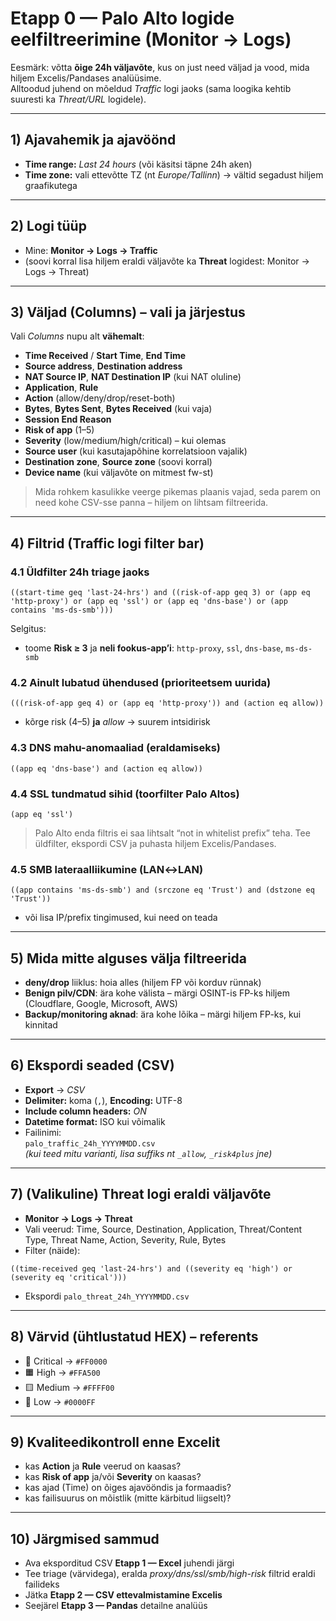 # Etapp 0 — Palo Alto logide eelfiltreerimine (Monitor → Logs)

Eesmärk: võtta **õige 24h väljavõte**, kus on just need väljad ja vood, mida hiljem Excelis/Pandases analüüsime.  
Alltoodud juhend on mõeldud *Traffic* logi jaoks (sama loogika kehtib suuresti ka *Threat/URL* logidele).

---

## 1) Ajavahemik ja ajavöönd
- **Time range:** *Last 24 hours* (või käsitsi täpne 24h aken)  
- **Time zone:** vali ettevõtte TZ (nt *Europe/Tallinn*) → vältid segadust hiljem graafikutega  

---

## 2) Logi tüüp
- Mine: **Monitor → Logs → Traffic**  
- (soovi korral lisa hiljem eraldi väljavõte ka **Threat** logidest: Monitor → Logs → Threat)  

---

## 3) Väljad (Columns) – vali ja järjestus
Vali *Columns* nupu alt **vähemalt**:
- **Time Received** / **Start Time**, **End Time**  
- **Source address**, **Destination address**  
- **NAT Source IP**, **NAT Destination IP** (kui NAT oluline)  
- **Application**, **Rule**  
- **Action** (allow/deny/drop/reset-both)  
- **Bytes**, **Bytes Sent**, **Bytes Received** (kui vaja)  
- **Session End Reason**  
- **Risk of app** (1–5)  
- **Severity** (low/medium/high/critical) – kui olemas  
- **Source user** (kui kasutajapõhine korrelatsioon vajalik)  
- **Destination zone**, **Source zone** (soovi korral)  
- **Device name** (kui väljavõte on mitmest fw-st)  

> Mida rohkem kasulikke veerge pikemas plaanis vajad, seda parem on need kohe CSV-sse panna – hiljem on lihtsam filtreerida.  

---

## 4) Filtrid (Traffic logi filter bar)

### 4.1 Üldfilter 24h triage jaoks
```
((start-time geq 'last-24-hrs') and ((risk-of-app geq 3) or (app eq 'http-proxy') or (app eq 'ssl') or (app eq 'dns-base') or (app contains 'ms-ds-smb')))
```
Selgitus:  
- toome **Risk ≥ 3** ja **neli fookus-app’i**: `http-proxy`, `ssl`, `dns-base`, `ms-ds-smb`  

### 4.2 Ainult lubatud ühendused (prioriteetsem uurida)
```
(((risk-of-app geq 4) or (app eq 'http-proxy')) and (action eq allow))
```
- kõrge risk (4–5) **ja** *allow* → suurem intsidirisk  

### 4.3 DNS mahu-anomaaliad (eraldamiseks)
```
((app eq 'dns-base') and (action eq allow))
```

### 4.4 SSL tundmatud sihid (toorfilter Palo Altos)
```
(app eq 'ssl')
```
> Palo Alto enda filtris ei saa lihtsalt “not in whitelist prefix” teha. Tee üldfilter, ekspordi CSV ja puhasta hiljem Excelis/Pandases.  

### 4.5 SMB lateraalliikumine (LAN↔LAN)
```
((app contains 'ms-ds-smb') and (srczone eq 'Trust') and (dstzone eq 'Trust'))
```
- või lisa IP/prefix tingimused, kui need on teada  

---

## 5) Mida **mitte** alguses välja filtreerida
- **deny/drop** liiklus: hoia alles (hiljem FP või korduv rünnak)  
- **Benign pilv/CDN**: ära kohe välista – märgi OSINT-is FP-ks hiljem (Cloudflare, Google, Microsoft, AWS)  
- **Backup/monitoring aknad**: ära kohe lõika – märgi hiljem FP-ks, kui kinnitad  

---

## 6) Ekspordi seaded (CSV)
- **Export** → *CSV*  
- **Delimiter:** koma (`,`), **Encoding:** UTF-8  
- **Include column headers:** *ON*  
- **Datetime format:** ISO kui võimalik  
- Failinimi:  
  `palo_traffic_24h_YYYYMMDD.csv`  
  *(kui teed mitu varianti, lisa suffiks nt `_allow`, `_risk4plus` jne)*  

---

## 7) (Valikuline) Threat logi eraldi väljavõte
- **Monitor → Logs → Threat**  
- Vali veerud: Time, Source, Destination, Application, Threat/Content Type, Threat Name, Action, Severity, Rule, Bytes  
- Filter (näide):
```
((time-received geq 'last-24-hrs') and ((severity eq 'high') or (severity eq 'critical')))
```
- Ekspordi `palo_threat_24h_YYYYMMDD.csv`  

---

## 8) Värvid (ühtlustatud HEX) – referents
- 🔴 Critical → `#FF0000`  
- 🟧 High → `#FFA500`  
- 🟨 Medium → `#FFFF00`  
- 🔵 Low → `#0000FF`  

---

## 9) Kvaliteedikontroll enne Excelit
- kas **Action** ja **Rule** veerud on kaasas?  
- kas **Risk of app** ja/või **Severity** on kaasas?  
- kas ajad (Time) on õiges ajavööndis ja formaadis?  
- kas failisuurus on mõistlik (mitte kärbitud liigselt)?  

---

## 10) Järgmised sammud
- Ava eksporditud CSV **Etapp 1 — Excel** juhendi järgi  
- Tee triage (värvidega), eralda *proxy/dns/ssl/smb/high-risk* filtrid eraldi failideks  
- Jätka **Etapp 2 — CSV ettevalmistamine Excelis**  
- Seejärel **Etapp 3 — Pandas** detailne analüüs  
